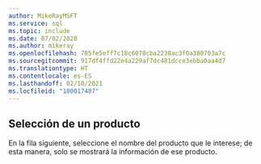 ```yaml
---
author: MikeRayMSFT
ms.service: sql
ms.topic: include
ms.date: 07/02/2020
ms.author: mikeray
ms.openlocfilehash: 785fe5eff7c18c6078cba2238ac3f0a380703a7c
ms.sourcegitcommit: 917df4ffd22e4a229af7dc481dcce3ebba0aa4d7
ms.translationtype: HT
ms.contentlocale: es-ES
ms.lasthandoff: 02/10/2021
ms.locfileid: "100017487"
---
```

## <a name="select-a-product"></a>Selección de un producto

En la fila siguiente, seleccione el nombre del producto que le interese; de esta manera, solo se mostrará la información de ese producto.